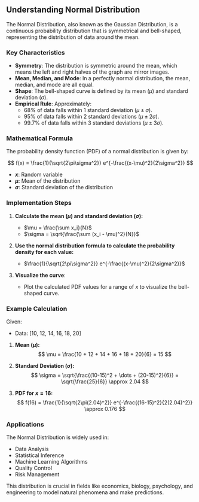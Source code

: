 ## Understanding Normal Distribution

The Normal Distribution, also known as the Gaussian Distribution, is a continuous probability distribution that is symmetrical and bell-shaped, representing the distribution of data around the mean.

### Key Characteristics

- **Symmetry**: The distribution is symmetric around the mean, which means the left and right halves of the graph are mirror images.
- **Mean, Median, and Mode**: In a perfectly normal distribution, the mean, median, and mode are all equal.
- **Shape**: The bell-shaped curve is defined by its mean ($\mu$) and standard deviation ($\sigma$).
- **Empirical Rule**: Approximately:
  - $68\%$ of data falls within 1 standard deviation ($\mu \pm \sigma$).
  - $95\%$ of data falls within 2 standard deviations ($\mu \pm 2\sigma$).
  - $99.7\%$ of data falls within 3 standard deviations ($\mu \pm 3\sigma$).

### Mathematical Formula

The probability density function (PDF) of a normal distribution is given by:

$$
f(x) = \frac{1}{\sqrt{2\pi\sigma^2}} e^{-\frac{(x-\mu)^2}{2\sigma^2}}
$$

- **$x$**: Random variable
- **$\mu$**: Mean of the distribution
- **$\sigma$**: Standard deviation of the distribution

### Implementation Steps

1. **Calculate the mean ($\mu$) and standard deviation ($\sigma$):**
   - $\mu = \frac{\sum x_i}{N}$
   - $\sigma = \sqrt{\frac{\sum (x_i - \mu)^2}{N}}$

2. **Use the normal distribution formula to calculate the probability density for each value:**
   - $\frac{1}{\sqrt{2\pi\sigma^2}} e^{-\frac{(x-\mu)^2}{2\sigma^2}}$

3. **Visualize the curve**:
   - Plot the calculated PDF values for a range of $x$ to visualize the bell-shaped curve.

### Example Calculation

Given:

- Data: [10, 12, 14, 16, 18, 20]

1. **Mean ($\mu$):**
   $$
   \mu = \frac{10 + 12 + 14 + 16 + 18 + 20}{6} = 15
   $$

2. **Standard Deviation ($\sigma$):**
   $$
   \sigma = \sqrt{\frac{(10-15)^2 + \dots + (20-15)^2}{6}} = \sqrt{\frac{25}{6}} \approx 2.04
   $$

3. **PDF for $x = 16$:**
   $$
   f(16) = \frac{1}{\sqrt{2\pi(2.04)^2}} e^{-\frac{(16-15)^2}{2(2.04)^2}} \approx 0.176
   $$

### Applications

The Normal Distribution is widely used in:

- Data Analysis
- Statistical Inference
- Machine Learning Algorithms
- Quality Control
- Risk Management

This distribution is crucial in fields like economics, biology, psychology, and engineering to model natural phenomena and make predictions.
